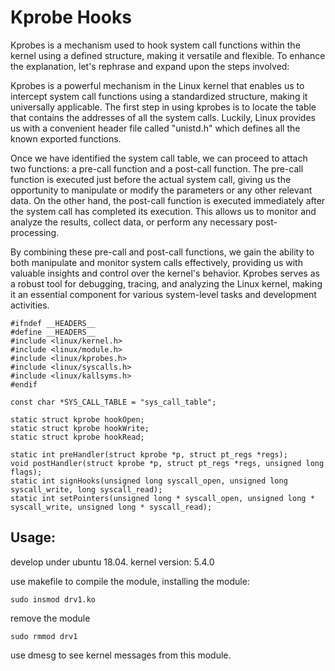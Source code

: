 # Kprobe Hooks
Kprobes is a mechanism used to hook system call functions within the kernel using a defined structure, making it versatile and flexible. To enhance the explanation, let's rephrase and expand upon the steps involved:

Kprobes is a powerful mechanism in the Linux kernel that enables us to intercept system call functions using a standardized structure, making it universally applicable. The first step in using kprobes is to locate the table that contains the addresses of all the system calls. Luckily, Linux provides us with a convenient header file called "unistd.h" which defines all the known exported functions.

Once we have identified the system call table, we can proceed to attach two functions: a pre-call function and a post-call function. The pre-call function is executed just before the actual system call, giving us the opportunity to manipulate or modify the parameters or any other relevant data. On the other hand, the post-call function is executed immediately after the system call has completed its execution. This allows us to monitor and analyze the results, collect data, or perform any necessary post-processing.

By combining these pre-call and post-call functions, we gain the ability to both manipulate and monitor system calls effectively, providing us with valuable insights and control over the kernel's behavior. Kprobes serves as a robust tool for debugging, tracing, and analyzing the Linux kernel, making it an essential component for various system-level tasks and development activities.

```
#ifndef __HEADERS__
#define __HEADERS__
#include <linux/kernel.h>
#include <linux/module.h>
#include <linux/kprobes.h>
#include <linux/syscalls.h>
#include <linux/kallsyms.h>
#endif

const char *SYS_CALL_TABLE = "sys_call_table";

static struct kprobe hookOpen;
static struct kprobe hookWrite;
static struct kprobe hookRead;

static int preHandler(struct kprobe *p, struct pt_regs *regs);
void postHandler(struct kprobe *p, struct pt_regs *regs, unsigned long flags);
static int signHooks(unsigned long syscall_open, unsigned long syscall_write, long syscall_read);
static int setPointers(unsigned long * syscall_open, unsigned long * syscall_write, unsigned long * syscall_read);
```

## Usage:
develop under ubuntu 18.04. 
kernel version: 5.4.0

use makefile to compile the module,
installing the module:
```
sudo insmod drv1.ko
```

remove the module
```
sudo rmmod drv1
```

use dmesg to see kernel messages from this module.
